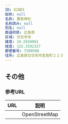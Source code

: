 ```yaml
---
ID: K1BDt
総称: null
名称: 粟島神社
名称読み: null
別名: null
都道府県: 広島県
区域: 廿日市市
緯度: 34.2934061
経度: 132.3192327
郵便番号: 7390588
住所: 広島県廿日市市宮島町２２３
---
```


## その他

### 参考URL

| URL | 説明          |
| --- | ------------- |
|     | OpenStreetMap |
